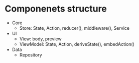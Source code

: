# Componenets structure

- Core
    - Store: State, Action, reducer(), middleware(), Service
- UI
    - View: body, preview
    - ViewModel: State, Action, deriveState(), embedAction()
- Data
    - Repository